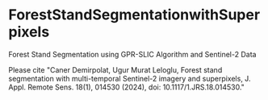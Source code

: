 # ForestStandSegmentationwithSuperpixels
Forest Stand Segmentation using GPR-SLIC Algorithm and Sentinel-2 Data

Please cite "Caner Demirpolat, Ugur Murat Leloglu, Forest stand segmentation with multi-temporal Sentinel-2 imagery and superpixels, J. Appl. Remote Sens. 18(1), 014530 (2024), doi: 10.1117/1.JRS.18.014530."
